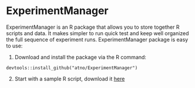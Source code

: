 ExperimentManager
=================


ExperimentManager is an R package that allows you to store together R scripts and data. It makes simpler to run quick test and keep well organized the full sequence of experiment runs. ExperimentManager package is easy to use:

1. Download and install the package via the R command:
```
devtools::install_github("atno/ExperimentManager")
```

2. Start with a sample R script, download it [here](https://raw.githubusercontent.com/atno/ExperimentManager_sample/master/sample/ExperimentManager_usage_example.R)








